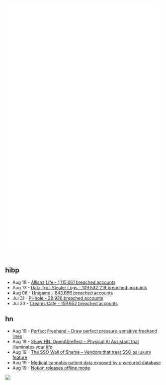 ![Metrics](https://raw.githubusercontent.com/phixion/phixion/master/metrics.svg)

## hibp

<!--
for https://github.com/phixion/phixion/blob/main/.github/workflows/feeds.yml
-->
<!--START_SECTION:haveibeenpwnd-->
- Aug 18 - [Allianz Life - 1,115,061 breached accounts](https://haveibeenpwned.com/Breach/AllianzLife)
- Aug 13 - [Data Troll Stealer Logs - 109,532,219 breached accounts](https://haveibeenpwned.com/Breach/DataTrollStealerLogs)
- Aug 08 - [Unigame - 843,696 breached accounts](https://haveibeenpwned.com/Breach/Unigame)
- Jul 31 - [Pi-hole - 29,926 breached accounts](https://haveibeenpwned.com/Breach/ThePi-Hole)
- Jul 23 - [Creams Cafe - 159,652 breached accounts](https://haveibeenpwned.com/Breach/CreamsCafe)
<!--END_SECTION:haveibeenpwnd-->

## hn

<!--
for https://github.com/phixion/phixion/blob/main/.github/workflows/feeds.yml
-->
<!--START_SECTION:hn-->
- Aug 19 - [Perfect Freehand – Draw perfect pressure-sensitive freehand lines](https://www.perfectfreehand.com/)
- Aug 19 - [Show HN: OpenAI/reflect – Physical AI Assistant that illuminates your life](https://github.com/openai/openai-reflect)
- Aug 19 - [The SSO Wall of Shame – Vendors that treat SSO as luxury feature](https://sso.tax/)
- Aug 19 - [Medical cannabis patient data exposed by unsecured database](https://www.wired.com/story/highly-sensitive-medical-cannabis-patient-data-exposed-by-unsecured-database/)
- Aug 19 - [Notion releases offline mode](https://www.notion.com/help/guides/working-offline-in-notion-everything-you-need-to-know)
<!--END_SECTION:hn-->

<!--
for https://yhype.me
-->
![](https://hit.yhype.me/github/profile?user_id=13013670)
